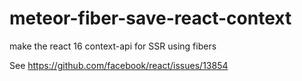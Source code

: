 # meteor-fiber-save-react-context

make the react 16 context-api for SSR using fibers


See https://github.com/facebook/react/issues/13854
